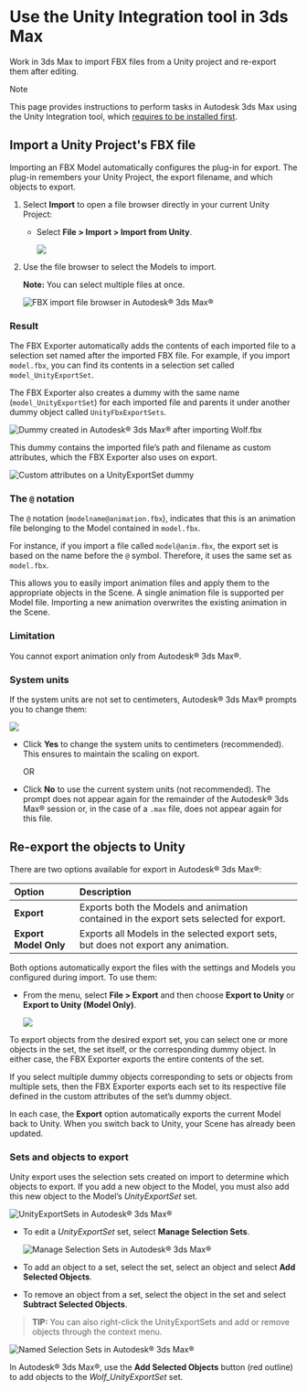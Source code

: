 # Use the Unity Integration tool in 3ds Max

Work in 3ds Max to import FBX files from a Unity project and re-export them after editing.

>[!NOTE]
>This page provides instructions to perform tasks in Autodesk 3ds Max using the Unity Integration tool, which [requires to be installed first](integration-setup.md).

## Import a Unity Project's FBX file

Importing an FBX Model automatically configures the plug-in for export. The plug-in remembers your Unity Project, the export filename, and which objects to export.

1. Select **Import** to open a file browser directly in your current Unity Project:

   * Select **File > Import > Import from Unity**.

     ![](images/FBXExporter_MaxUnityMenuImport.png)

2. Use the file browser to select the Models to import.

   **Note:** You can select multiple files at once.

   ![FBX import file browser in Autodesk® 3ds Max®](images/FBXExporter_MaxUnityFileBrowser.png)

### Result

The FBX Exporter automatically adds the contents of each imported file to a selection set named after the imported FBX file. For example, if you import `model.fbx`, you can find its contents in a selection set called `model_UnityExportSet`.

The FBX Exporter also creates a dummy with the same name (`model_UnityExportSet`) for each imported file and parents it under another dummy object called `UnityFbxExportSets`.

![Dummy created in Autodesk® 3ds Max® after importing Wolf.fbx](images/FBXExporter_MaxUnityExportSet.png)

This dummy contains the imported file’s path and filename as custom attributes, which the FBX Exporter also uses on export.

![Custom attributes on a UnityExportSet dummy](images/FBXExporter_MaxUnityExportSetCustomAttribs.png)

### The `@` notation

The `@` notation (`modelname@animation.fbx`), indicates that this is an animation file belonging to the Model contained in `model.fbx`.

For instance, if you import a file called `model@anim.fbx`, the export set is based on the name before the `@` symbol. Therefore, it uses the same set as `model.fbx`.

This allows you to easily import animation files and apply them to the appropriate objects in the Scene. A single animation file is supported per Model file. Importing a new animation overwrites the existing animation in the Scene.

### Limitation

You cannot export animation only from Autodesk® 3ds Max®.

### System units

If the system units are not set to centimeters, Autodesk® 3ds Max® prompts you to change them:

![](images/FBXExporter_MaxUnitWarningMsg.png)

* Click __Yes__ to change the system units to centimeters (recommended). This ensures to maintain the scaling on export.

  OR

* Click __No__ to use the current system units (not recommended). The prompt does not appear again for the remainder of the Autodesk® 3ds Max® session or, in the case of a `.max` file, does not appear again for this file.


## Re-export the objects to Unity

There are two options available for export in Autodesk® 3ds Max®:

| Option | Description |
|:-------|:------------|
| **Export** | Exports both the Models and animation contained in the export sets selected for export. |
| **Export Model Only** | Exports all Models in the selected export sets, but does not export any animation. |

Both options automatically export the files with the settings and Models you configured during import. To use them:

* From the menu, select **File > Export** and then choose **Export to Unity** or **Export to Unity (Model Only)**.

  ![](images/FBXExporter_MaxUnityMenuExport.png)

To export objects from the desired export set, you can select one or more objects in the set, the set itself, or the corresponding dummy object. In either case, the FBX Exporter exports the entire contents of the set.

If you select multiple dummy objects corresponding to sets or objects from multiple sets, then the FBX Exporter exports each set to its respective file defined in the custom attributes of the set’s dummy object.

In each case, the __Export__ option automatically exports the current Model back to Unity. When you switch back to Unity, your Scene has already been updated.

### Sets and objects to export

Unity export uses the selection sets created on import to determine which objects to export. If you add a new object to the Model, you must also add this new object to the Model’s *UnityExportSet* set.

![UnityExportSets in Autodesk® 3ds Max®](images/FBXExporter_MaxMultipleUnityExportSets.png)

* To edit a *UnityExportSet* set, select **Manage Selection Sets**.

  ![Manage Selection Sets in Autodesk® 3ds Max®](images/FBXExporter_ManageSelectionSets.png)

* To add an object to a set, select the set, select an object and select **Add Selected Objects**.

* To remove an object from a set, select the object in the set and select **Subtract Selected Objects**.

> **TIP:** You can also right-click the UnityExportSets and add or remove objects through the context menu.

![Named Selection Sets in Autodesk® 3ds Max®](images/FBXExporter_MaxNamedSelectionSets.png)

In Autodesk® 3ds Max®, use the **Add Selected Objects** button (red outline) to add objects to the *Wolf_UnityExportSet* set.
